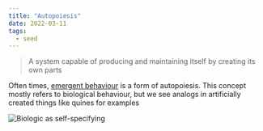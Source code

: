 ```yaml
---
title: "Autopoiesis"
date: 2022-03-11
tags:
  - seed
---
```


> A system capable of producing and maintaining itself by creating its own parts

Often times, [emergent behaviour](thoughts/emergent%20behaviour.md) is a form of autopoiesis. This concept mostly refers to biological behaviour, but we see analogs in artificially created things like quines for examples

![Biologic as self-specifying](thoughts/images/biological%20autopoiesis.png)
